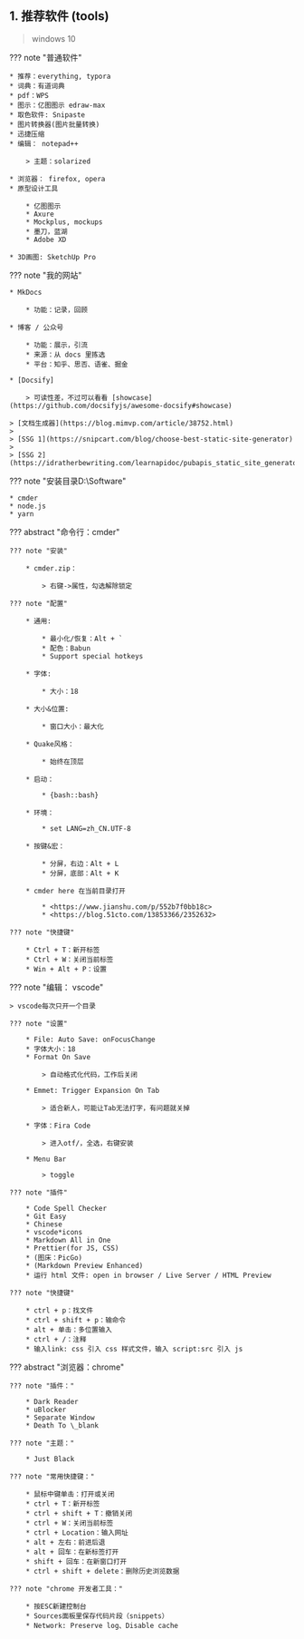 ## 1. 推荐软件 (tools)

> windows 10


??? note "普通软件"

    * 推荐：everything, typora
    * 词典：有道词典
    * pdf：WPS
    * 图示：亿图图示 edraw-max
    * 取色软件: Snipaste
    * 图片转换器(图片批量转换)
    * 迅捷压缩
    * 编辑： notepad++

        > 主题：solarized

    * 浏览器： firefox, opera
    * 原型设计工具

        * 亿图图示
        * Axure
        * Mockplus, mockups
        * 墨刀，蓝湖
        * Adobe XD

    * 3D画图: SketchUp Pro

??? note "我的网站"

    * MkDocs 

        * 功能：记录，回顾

    * 博客 / 公众号

        * 功能：展示，引流
        * 来源：从 docs 里拣选
        * 平台：知乎、思否、语雀、掘金

    * [Docsify]

        > 可读性差，不过可以看看 [showcase](https://github.com/docsifyjs/awesome-docsify#showcase)

    > [文档生成器](https://blog.mimvp.com/article/38752.html)
    >
    > [SSG 1](https://snipcart.com/blog/choose-best-static-site-generator)
    >
    > [SSG 2](https://idratherbewriting.com/learnapidoc/pubapis_static_site_generators.html)

??? note "安装目录D:\Software"

    * cmder
    * node.js
    * yarn

??? abstract "命令行：cmder"

    ??? note "安装"

        * cmder.zip：

            > 右键->属性，勾选解除锁定       

    ??? note "配置"

        * 通用:

            * 最小化/恢复：Alt + `
            * 配色：Babun
            * Support special hotkeys                    

        * 字体:

            * 大小：18

        * 大小&位置:

            * 窗口大小：最大化

        * Quake风格：

            * 始终在顶层
    
        * 启动：

            * {bash::bash}

        * 环境：

            * set LANG=zh_CN.UTF-8

        * 按键&宏：

            * 分屏，右边：Alt + L
            * 分屏，底部：Alt + K

        * cmder here 在当前目录打开
        
            * <https://www.jianshu.com/p/552b7f0bb18c>
            * <https://blog.51cto.com/13853366/2352632>

    ??? note "快捷键"

        * Ctrl + T：新开标签
        * Ctrl + W：关闭当前标签
        * Win + Alt + P：设置

??? note "编辑： vscode"

    > vscode每次只开一个目录

    ??? note "设置"

        * File: Auto Save: onFocusChange
        * 字体大小：18
        * Format On Save

            > 自动格式化代码，工作后关闭

        * Emmet: Trigger Expansion On Tab

            > 适合新人，可能让Tab无法打字，有问题就关掉

        * 字体：Fira Code 

            > 进入otf/，全选，右键安装

        * Menu Bar

            > toggle

    ??? note "插件"

        * Code Spell Checker
        * Git Easy
        * Chinese
        * vscode*icons
        * Markdown All in One
        * Prettier(for JS, CSS)
        * (图床：PicGo)
        * (Markdown Preview Enhanced)
        * 运行 html 文件: open in browser / Live Server / HTML Preview

    ??? note "快捷键"

        * ctrl + p：找文件
        * ctrl + shift + p：输命令
        * alt + 单击：多位置输入
        * ctrl + /：注释
        * 输入link: css 引入 css 样式文件，输入 script:src 引入 js


??? abstract "浏览器：chrome"

    ??? note "插件："

        * Dark Reader
        * uBlocker
        * Separate Window
        * Death To \_blank

    ??? note "主题："

        * Just Black

    ??? note "常用快捷键："

        * 鼠标中键单击：打开或关闭
        * ctrl + T：新开标签
        * ctrl + shift + T：撤销关闭
        * ctrl + W：关闭当前标签
        * ctrl + Location：输入网址
        * alt + 左右：前进后退
        * alt + 回车：在新标签打开
        * shift + 回车：在新窗口打开
        * ctrl + shift + delete：删除历史浏览数据

    ??? note "chrome 开发者工具："

        * 按ESC新建控制台
        * Sources面板里保存代码片段（snippets）
        * Network: Preserve log、Disable cache



